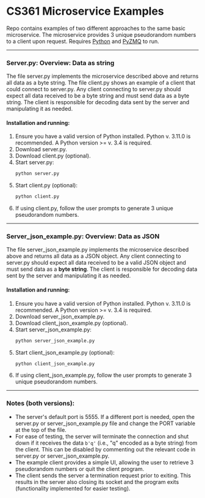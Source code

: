 # CS361 Microservice Examples
Repo contains examples of two different approaches to the same basic microservice. The microservice provides 3 unique pseudorandom numbers to a client upon request. Requires [Python]("https://www.python.org/downloads/") and [PyZMQ]("https://github.com/zeromq/pyzmq#building-and-installation") to run.   

---
### Server.py: Overview: Data as string
The file server.py implements the microservice described above and returns all data as a byte string. The file client.py shows an example of a client that could connect to server.py. Any client connecting to server.py should expect all data received to be a byte string and must send data as a byte string. The client is responsible for decoding data sent by the server and manipulating it as needed.

#### Installation and running:
1. Ensure you have a valid version of Python installed. Python v. 3.11.0 is recommended. A Python version >= v. 3.4 is required.
2. Download server.py.
3. Download client.py (optional).
4. Start server.py:  
    ```python 
    python server.py
    ```
5. Start client.py (optional):  
    ```python  
    python client.py
    ```
6. If using client.py, follow the user prompts to generate 3 unique pseudorandom numbers.   
---

### Server_json_example.py: Overview: Data as JSON
The file server_json_example.py implements the microservice described above and returns all data as a JSON object. Any client connecting to server.py should expect all data received to be a valid JSON object and must send data as a **byte string**. The client is responsible for decoding data sent by the server and manipulating it as needed.

#### Installation and running:
1. Ensure you have a valid version of Python installed. Python v. 3.11.0 is recommended. A Python version >= v. 3.4 is required.
2. Download server_json_example.py.
3. Download client_json_example.py (optional).
4. Start server_json_example.py:  
    ```python 
    python server_json_example.py
    ```
5. Start client_json_example.py (optional):  
    ```python  
    python client_json_example.py
    ```
6. If using client_json_example.py, follow the user prompts to generate 3 unique pseudorandom numbers.

---
### Notes (both versions):
  * The server's default port is 5555. If a different port is needed, open the server.py or server_json_example.py file and change the PORT variable at the top of the file.
  * For ease of testing, the server will terminate the connection and shut down if it receives the data ```b'q'``` (i.e., "q" encoded as a byte string) from the client. This can be disabled by commenting out the relevant code in server.py or server_json_example.py.
  * The example client provides a simple UI, allowing the user to retrieve 3 pseudorandom numbers or quit the client program.
  * The client sends the server a termination request prior to exiting. This results in the server also closing its socket and the program exits (functionality implemented for easier testing).

